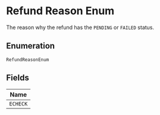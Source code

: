 
# Refund Reason Enum

The reason why the refund has the `PENDING` or `FAILED` status.

## Enumeration

`RefundReasonEnum`

## Fields

| Name |
|  --- |
| `ECHECK` |

